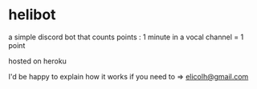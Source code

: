 # helibot
a simple discord bot that counts points : 1 minute in a vocal channel = 1 point

hosted on heroku

I'd be happy to explain how it works if you need to => elicolh@gmail.com
